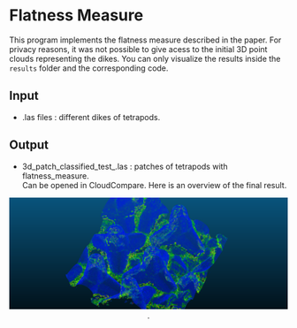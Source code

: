 # Flatness Measure

This program implements the flatness measure described in the paper.
For privacy reasons, it was not possible to give acess to the initial 3D point clouds representing the dikes. You can only visualize the results inside the `results` folder and the corresponding code.  

## Input 

- .las files : different dikes of tetrapods.

## Output 

- 3d_patch_classified_test_.las : patches of tetrapods with flatness_measure.  
Can be opened in CloudCompare. Here is an overview of the final result. 

<p align="center">
    <img src="flatness_measure.png" alt="screenshot">. 
</p> 
